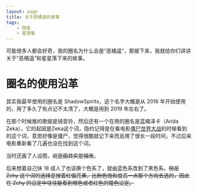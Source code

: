 ```yaml
---
layout: page
title: 关于恶橘遥的故事
tags: 
    - 随笔
    - 星落集
---
```


可能很多人都会好奇，我的圈名为什么会是“恶橘遥”，那接下来，我就给你们讲讲关于“恶橘遥”和星星落下来的故事。

# 圈名的使用沿革

其实我最早使用的圈名是 ShadowSpirits，这个名字大概是从 2016 年开始使用的，用了多久了有点记不太清了，大概是用到 2019 年左右了。

在那个时候推的歌姬是镜音铃，然后还有一个在用的圈名是蓝橘泽卡（Arida Zeka），它的起因是Zeka这个词，隐约记得是在看电影[僵尸世界大战](https://baike.baidu.com/item/僵尸世界大战/68485)的时候看到的这个词，意思好像是僵尸，觉得很酷就记下来而且用了很长一段时间，不过后来电影重新看了几遍也没在找到这个词。

当时还画了人设图，<del>说是画其实是描改</del>。

后来想着自己快 18 成人了也该换个色系了，就由蓝色系改到了黑色系。<del>但是 Zehy 这个词的选择是按着红偏亮黄，比粉色饱和度高一点那个方向去选的，因此在 Zehy 的设定中往往能看到橙色或者红色的瞳色设定。</del>